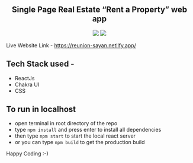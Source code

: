 <h2 align="center">Single Page Real Estate “Rent a Property” web app</h2>
<p align="center">
<img src="https://api.netlify.com/api/v1/badges/6af9dbb2-4b76-497b-b287-add0ef2d610d/deploy-status" />
<img src=https://visitor-badge.glitch.me/badge?page_id=SayanDeveloper.real-estate-sample"/>
</p>

Live Website Link - https://reunion-sayan.netlify.app/

## Tech Stack used -
- ReactJs
- Chakra UI
- CSS

## To run in localhost
- open terminal in root directory of the repo
- type `npm install` and press enter to install all dependencies
- then type `npm start` to start the local react server
- or you can type `npm build` to get the production build

Happy Coding :-)
